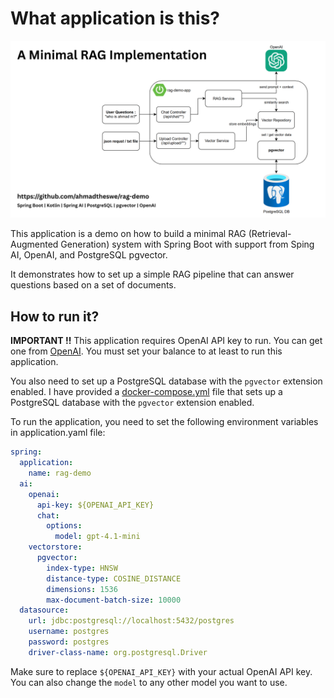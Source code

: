 # What application is this?
![image](support-files/A%20Minimal%20RAG%20Implementation.png)

This application is a demo on how to build a minimal RAG (Retrieval-Augmented Generation) system with Spring Boot with support from Sping AI, OpenAI, and PostgreSQL pgvector.

It demonstrates how to set up a simple RAG pipeline that can answer questions based on a set of documents.

## How to run it?
**IMPORTANT !!** This application requires OpenAI API key to run. You can get one from [OpenAI](https://platform.openai.com/signup). You must set your balance to at least to run this application.

You also need to set up a PostgreSQL database with the `pgvector` extension enabled.
I have provided a [docker-compose.yml](support-files/docker-compose.yml) file that sets up a PostgreSQL database with the `pgvector` extension enabled.

To run the application, you need to set the following environment variables in application.yaml file:
```yaml
spring:
  application:
    name: rag-demo
  ai:
    openai:
      api-key: ${OPENAI_API_KEY}
      chat:
        options:
          model: gpt-4.1-mini
    vectorstore:
      pgvector:
        index-type: HNSW
        distance-type: COSINE_DISTANCE
        dimensions: 1536
        max-document-batch-size: 10000
  datasource:
    url: jdbc:postgresql://localhost:5432/postgres
    username: postgres
    password: postgres
    driver-class-name: org.postgresql.Driver

```

Make sure to replace `${OPENAI_API_KEY}` with your actual OpenAI API key.
You can also change the `model` to any other model you want to use.